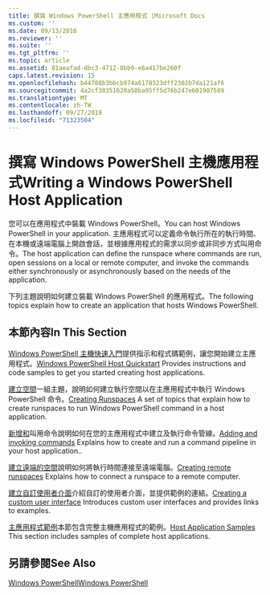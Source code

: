```yaml
---
title: 撰寫 Windows PowerShell 主應用程式 |Microsoft Docs
ms.custom: ''
ms.date: 09/13/2016
ms.reviewer: ''
ms.suite: ''
ms.tgt_pltfrm: ''
ms.topic: article
ms.assetid: 81aeafad-dbc3-4712-8bb9-e6a417be260f
caps.latest.revision: 15
ms.openlocfilehash: b44708b3bbcb974a6178323dff2302b7da121af6
ms.sourcegitcommit: 4a2cf30351620a58ba95ff5d76b247e601907589
ms.translationtype: MT
ms.contentlocale: zh-TW
ms.lasthandoff: 09/27/2019
ms.locfileid: "71323504"
---
```

# <a name="writing-a-windows-powershell-host-application"></a><span data-ttu-id="5d600-102">撰寫 Windows PowerShell 主機應用程式</span><span class="sxs-lookup"><span data-stu-id="5d600-102">Writing a Windows PowerShell Host Application</span></span>

<span data-ttu-id="5d600-103">您可以在應用程式中裝載 Windows PowerShell。</span><span class="sxs-lookup"><span data-stu-id="5d600-103">You can host Windows PowerShell in your application.</span></span> <span data-ttu-id="5d600-104">主應用程式可以定義命令執行所在的執行時間、在本機或遠端電腦上開啟會話，並根據應用程式的需求以同步或非同步方式叫用命令。</span><span class="sxs-lookup"><span data-stu-id="5d600-104">The host application can define the runspace where commands are run, open sessions on a local or remote computer, and invoke the commands either synchronously or asynchronously based on the needs of the application.</span></span>

<span data-ttu-id="5d600-105">下列主題說明如何建立裝載 Windows PowerShell 的應用程式。</span><span class="sxs-lookup"><span data-stu-id="5d600-105">The following topics explain how to create an application that hosts Windows PowerShell.</span></span>

## <a name="in-this-section"></a><span data-ttu-id="5d600-106">本節內容</span><span class="sxs-lookup"><span data-stu-id="5d600-106">In This Section</span></span>

<span data-ttu-id="5d600-107">[Windows PowerShell 主機快速入門](./windows-powershell-host-quickstart.md)提供指示和程式碼範例，讓您開始建立主應用程式。</span><span class="sxs-lookup"><span data-stu-id="5d600-107">[Windows PowerShell Host Quickstart](./windows-powershell-host-quickstart.md) Provides instructions and code samples to get you started creating host applications.</span></span>

<span data-ttu-id="5d600-108">[建立空間](./creating-runspaces.md)一組主題，說明如何建立執行空間以在主應用程式中執行 Windows PowerShell 命令。</span><span class="sxs-lookup"><span data-stu-id="5d600-108">[Creating Runspaces](./creating-runspaces.md) A set of topics that explain how to create runspaces to run Windows PowerShell command in a host application.</span></span>

<span data-ttu-id="5d600-109">[新增和](./adding-and-invoking-commands.md)叫用命令說明如何在您的主應用程式中建立及執行命令管線。</span><span class="sxs-lookup"><span data-stu-id="5d600-109">[Adding and invoking commands](./adding-and-invoking-commands.md) Explains how to create and run a command pipeline in your host application..</span></span>

<span data-ttu-id="5d600-110">[建立遠端的空間](./creating-remote-runspaces.md)說明如何將執行時間連接至遠端電腦。</span><span class="sxs-lookup"><span data-stu-id="5d600-110">[Creating remote runspaces](./creating-remote-runspaces.md) Explains how to connect a runspace to a remote computer.</span></span>

<span data-ttu-id="5d600-111">[建立自訂使用者介面](./creating-a-custom-user-interface.md)介紹自訂的使用者介面，並提供範例的連結。</span><span class="sxs-lookup"><span data-stu-id="5d600-111">[Creating a custom user interface](./creating-a-custom-user-interface.md) Introduces custom user interfaces and provides links to examples.</span></span>

<span data-ttu-id="5d600-112">[主應用程式範例](./host-application-samples.md)本節包含完整主機應用程式的範例。</span><span class="sxs-lookup"><span data-stu-id="5d600-112">[Host Application Samples](./host-application-samples.md) This section includes samples of complete host applications.</span></span>

## <a name="see-also"></a><span data-ttu-id="5d600-113">另請參閱</span><span class="sxs-lookup"><span data-stu-id="5d600-113">See Also</span></span>

[<span data-ttu-id="5d600-114">Windows PowerShell</span><span class="sxs-lookup"><span data-stu-id="5d600-114">Windows PowerShell</span></span>](https://msdn.microsoft.com/en-us/b41a2af3-aec1-402d-8e18-c2c26be461ff)
